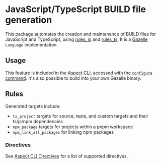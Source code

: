 # JavaScript/TypeScript BUILD file generation

This package automates the creation and maintenance of BUILD files for JavaScript and TypeScript, using [rules_js](https://github.com/aspect-build/rules_js) and [rules_ts](https://github.com/aspect-build/rules_ts). It is a [Gazelle](https://github.com/bazelbuild/bazel-gazelle) `Language` implementation.

## Usage

This feature is included in the [Aspect CLI](https://github.com/aspect-build/aspect-cli), accessed with the [`configure` command](https://docs.aspect.build/v/cli/commands/aspect_configure).
It's also possible to build into your own Gazelle binary.

## Rules

Generated targets include:

-   `ts_project` targets for source, tests, and custom targets and their ts/js/npm dependencies
-   `npm_package` targets for projects within a pnpm workspace
-   `npm_link_all_packages` for linking npm packages

### Directives

See [Aspect CLI Directives](/cli/core/docs/help/topics/directives.md#JavaScript) for a list of supported directives.
